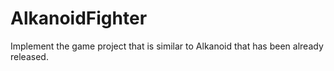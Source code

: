 # AlkanoidFighter
Implement the game project that is similar to Alkanoid that has been already released.
